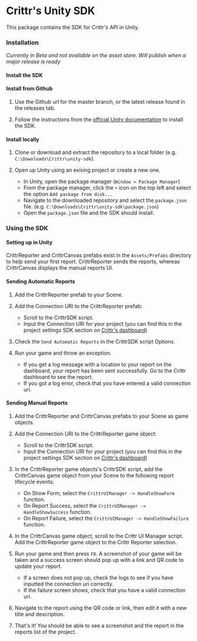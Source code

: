 # Crittr's Unity SDK

This package contains the SDK for Crittr's API in Unity.

### Installation
*Currently in Beta and not available on the asset store. Will publish when a major
release is ready*

#### Install the SDK

#### Install from Github

1. Use the Github url for the master branch, or the latest release found in the releases tab. 

2. Follow the instructions from the [official Unity documentation](https://docs.unity3d.com/Manual/upm-ui-giturl.html) to install the SDK.

#### Install locally

1. Clone or download and extract the repository to a local folder (e.g. `C:\Downloads\Crittr\unity-sdk`).

2. Open up Unity using an exising project or create a new one.
    * In Unity, open the package manager (`Window > Package Manager`)
    * From the package manager, click the `+` icon on the top left and select the option `Add package from disk...`
    * Navigate to the downloaded repository and select the `package.json` file. (e.g. `C:\Downloads\Crittr\unity-sdk\package.json`)
    * Open the `package.json` file and the SDK should install.

### Using the SDK

#### Setting up in Unity

CrittrReporter and CrittrCanvas prefabs exist in the `Assets/Prefabs` directory to help send your first report. CrittrReporter sends the reports, whereas CrittrCanvas displays the manual reports UI.

#### Sending Automatic Reports

1. Add the CrittrReporter prefab to your Scene.

2. Add the Connection URI to the CrittrReporter prefab:
    * Scroll to the CrittrSDK script.
    * Input the Connection URI for your project (you can find this in the project settings SDK section on [Crittr's dashboard](https://dashboard.crittr.co))

3. Check the `Send Automatic Reports` in the CrittrSDK script Options.

4. Run your game and throw an exception.
    * If you get a log message with a location to your report on the dashboard, your report has been sent successfully. Go to the Crittr dashboard to see the report.
    * If you got a log error, check that you have entered a valid connection uri.


#### Sending Manual Reports

1. Add the CrittrReporter and CrittrCanvas prefabs to your Scene as game objects.

2. Add the Connection URI to the CrittrReporter game object:
    * Scroll to the CrittrSDK script.
    * Input the Connection URI for your project (you can find this in the project settings SDK section on [Crittr's dashboard](https://dashboard.crittr.co))

3. In the CrittrReporter game objects's CrittrSDK script, add the CrittrCanvas game object from your Scene to the following report lifecycle events:
    * On Show Form, select the `CrittrUIManager -> HandleShowForm` function.
    * On Report Success, select the `CrittrUIManager -> HandleShowSuccess` function.
    * On Report Failure, select the `CrittrUIManager -> HandleShowFailure` function.

4. In the CrittrCanvas game object, scroll to the Crittr UI Manager script. Add the CrittrReporter game object to the Crittr Reporter selection. 

5. Run your game and then press `F8`. A screenshot of your game will be taken and a success screen should pop up with a link and QR code to update your report.
    * If a screen does not pop up, check the logs to see if you have inputted the connection uri correctly.
    * If the failure screen shows, check that you have a valid connection uri.

6. Navigate to the report using the QR code or link, then edit it with a new title and description.

7. That's it! You should be able to see a screenshot and the report in the reports list of the project.
